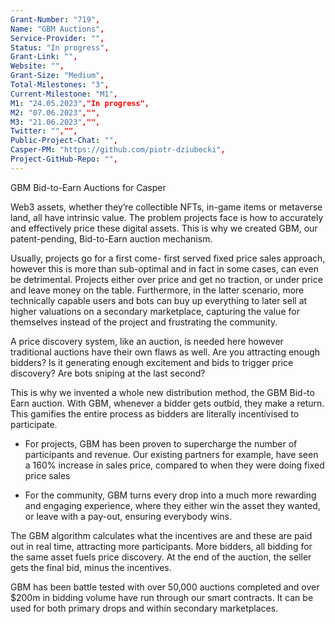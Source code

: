 ```yaml
---
Grant-Number: "719",
Name: "GBM Auctions",
Service-Provider: "",
Status: "In progress",
Grant-Link: "",
Website: "",
Grant-Size: "Medium",
Total-Milestones: "3",
Current-Milestone: "M1",
M1: "24.05.2023","In progress",
M2: "07.06.2023","",
M3: "21.06.2023","",
Twitter: "","",
Public-Project-Chat: "",
Casper-PM: "https://github.com/piotr-dziubecki",
Project-GitHub-Repo: "",
---
```

<!--lang:en--> 
GBM Bid-to-Earn Auctions for Casper 

Web3 assets, whether they’re collectible NFTs, in-game items or metaverse land, all have intrinsic value. The problem projects face is how to accurately and effectively price these digital assets. This is why we created GBM, our patent-pending, Bid-to-Earn auction mechanism.

Usually, projects go for a first come- first served fixed price sales approach, however this is more than sub-optimal and in fact in some cases, can even be detrimental. Projects either over price and get no traction, or under price and leave money on the table. Furthermore, in the latter scenario, more technically capable users and bots can buy up everything to later sell at higher valuations on a secondary marketplace, capturing the value for themselves instead of the project and frustrating the community.

A price discovery system, like an auction, is needed here however traditional auctions have their own flaws as well. Are you attracting enough bidders? Is it generating enough excitement and bids to trigger price discovery? Are bots sniping at the last second?

This is why we invented a whole new distribution method, the GBM Bid-to Earn auction. With GBM, whenever a bidder gets outbid, they make a return. This gamifies the entire process as bidders are literally incentivised to participate.

- For projects, GBM has been proven to supercharge the number of participants and revenue. Our existing partners for example, have seen a 160% increase in sales price, compared to when they were doing fixed price sales

- For the community, GBM turns every drop into a much more rewarding and engaging experience, where they either win the asset they wanted, or leave with a pay-out, ensuring everybody wins.

The GBM algorithm calculates what the incentives are and these are paid out in real time, attracting more participants. More bidders, all bidding for the same asset fuels price discovery. At the end of the auction, the seller gets the final bid, minus the incentives.  

GBM has been battle tested with over 50,000 auctions completed and over $200m in bidding volume have run through our smart contracts. It can be used for both primary drops and within secondary marketplaces.
<!--lang:es--] 
Subastas de oferta para ganar de GBM para Casper

Los activos de Web3, ya sean NFT coleccionables, elementos del juego o terrenos del metaverso, todos tienen un valor intrínseco. El problema que enfrentan los proyectos es cómo fijar el precio de estos activos digitales de manera precisa y efectiva. Es por eso que creamos GBM, nuestro mecanismo de subasta Bid-to-Earn pendiente de patente.

Por lo general, los proyectos optan por un enfoque de ventas de precio fijo por orden de llegada, sin embargo, esto es más que subóptimo y, de hecho, en algunos casos, incluso puede ser perjudicial. Los proyectos están sobre el precio y no obtienen tracción, o bajo el precio y dejan dinero sobre la mesa. Además, en el último escenario, los usuarios y bots con mayor capacidad técnica pueden comprar todo para luego venderlo a valoraciones más altas en un mercado secundario, capturando el valor para ellos en lugar del proyecto y frustrando a la comunidad.

Aquí se necesita un sistema de descubrimiento de precios, como una subasta, sin embargo, las subastas tradicionales también tienen sus propias fallas. ¿Estás atrayendo suficientes postores? ¿Está generando suficiente entusiasmo y ofertas para desencadenar el descubrimiento de precios? ¿Los bots están disparando en el último segundo?

Es por eso que inventamos un método de distribución completamente nuevo, la subasta GBM Bid-to Earn. Con GBM, cada vez que se supera la oferta de un postor, se obtiene una devolución. Esto gamifica todo el proceso ya que los postores están literalmente incentivados a participar.
- Para los proyectos, se ha demostrado que GBM mejora la cantidad de participantes y los ingresos. Nuestros socios existentes, por ejemplo, han visto un aumento del 160 % en el precio de venta, en comparación con cuando hacían ventas de precio fijo. 
- Para la comunidad, GBM convierte cada gota en una experiencia mucho más gratificante y atractiva, en la que ganan el activo que deseado, o salir con un pago, asegurándose de que todos ganen.

El algoritmo de GBM calcula cuáles son los incentivos y estos se pagan en tiempo real, atrayendo a más participantes. Más postores, todos pujando por el mismo activo, impulsan el descubrimiento de precios. Al final de la subasta, el vendedor obtiene la oferta final, menos los incentivos.

GBM ha sido probado en batalla con más de 50,000 subastas completadas y más de $ 200 millones en volumen de ofertas se han ejecutado a través de nuestros contratos inteligentes. Se puede usar tanto para caídas primarias como dentro de mercados secundarios.
<!--lang:de--] 
GBM Bid-to-Earn-Auktionen für Casper

Web3-Assets, egal ob es sich um sammelbare NFTs, In-Game-Gegenstände oder Metaverse-Land handelt, haben alle einen inneren Wert. Das Problem, mit dem Projekte konfrontiert sind, besteht darin, diese digitalen Assets genau und effektiv zu bewerten. Aus diesem Grund haben wir GBM entwickelt, unseren zum Patent angemeldeten Bid-to-Earn-Auktionsmechanismus.

Üblicherweise verfolgen Projekte den Grundsatz „Wer zuerst kommt, mahlt zuerst“, allerdings ist dies mehr als nicht optimal und kann in manchen Fällen sogar schädlich sein. Projekte sind entweder überteuert und bekommen keinen Anklang, oder unterteuert und lassen Geld auf dem Tisch. Darüber hinaus können im letzteren Szenario technisch fähigere Benutzer und Bots alles aufkaufen, um es später zu höheren Preisen auf einem sekundären Marktplatz zu verkaufen, wodurch sie den Wert für sich selbst statt für das Projekt erzielen und die Community frustrieren.

Hier ist ein Preisermittlungssystem wie bei einer Auktion erforderlich, jedoch haben traditionelle Auktionen auch ihre eigenen Mängel. Ziehen Sie genügend Bieter an? Erzeugt es genug Aufregung und Gebote, um eine Preisfindung auszulösen? Schnüffeln Bots in letzter Sekunde?

Aus diesem Grund haben wir eine völlig neue Vertriebsmethode erfunden, die GBM Bid-to-Earn-Auktion. Bei GBM erhält ein Bieter immer dann eine Rendite, wenn er überboten wird. Dadurch wird der gesamte Prozess spielerisch gestaltet, da Bieter im wahrsten Sinne des Wortes einen Anreiz zur Teilnahme erhalten.
- Bei Projekten steigert GBM nachweislich die Teilnehmerzahl und den Umsatz. 
- Bei unseren bestehenden Partnern ist der Verkaufspreis beispielsweise um 160 % gestiegen, verglichen mit der Zeit, als sie Festpreisverkäufe tätigten. Für die Community macht GBM jeden Tropfen zu einem viel lohnenderen und ansprechenderen Erlebnis, bei dem sie entweder den Vermögenswert gewinnen, den sie kaufen wollen, oder mit einer 
Auszahlung nach Hause gehen, um sicherzustellen, dass jeder gewinnt.

Der GBM-Algorithmus berechnet die Anreize und diese werden in Echtzeit ausgezahlt, wodurch mehr Teilnehmer angezogen werden. Mehr Bieter, die alle für denselben Vermögenswert bieten, fördern die Preisfindung. Am Ende der Auktion erhält der Verkäufer das endgültige Gebot abzüglich der Anreize.

GBM hat sich mit über 50.000 abgeschlossenen Auktionen bewährt und ein Gebotsvolumen von über 200 Millionen US-Dollar wurde über unsere Smart Contracts abgewickelt. Es kann sowohl für primäre Drops als auch auf sekundären Marktplätzen verwendet werden.
<!--lang:fr--] 
Enchères GBM Bid-to-Earn pour Casper

Les actifs Web3, qu'il s'agisse de NFT à collectionner, d'objets de jeu ou de terres métavers, ont tous une valeur intrinsèque. Le problème auquel sont confrontés les projets est de déterminer avec précision et efficacité le prix de ces actifs numériques. C'est pourquoi nous avons créé GBM, notre mécanisme d'enchères Bid-to-Earn en instance de brevet.

Habituellement, les projets optent pour une approche de vente à prix fixe premier arrivé, premier servi, mais cela est plus que sous-optimal et, en fait, dans certains cas, peut même être préjudiciable. Les projets sont soit au-dessus du prix et n'obtiennent aucune traction, soit au-dessous du prix et laissent de l'argent sur la table. De plus, dans ce dernier scénario, les utilisateurs et les bots les plus techniquement capables peuvent tout acheter pour revendre plus tard à des valorisations plus élevées sur un marché secondaire, capturant la valeur pour eux-mêmes au lieu du projet et frustrant la communauté.

Un système de découverte des prix, comme une enchère, est nécessaire ici, mais les enchères traditionnelles ont aussi leurs propres défauts. Attirez-vous suffisamment d'enchérisseurs ? Génère-t-il suffisamment d'engouement et d'enchères pour déclencher la découverte des prix ? Les bots tirent-ils à la dernière seconde ?

C'est pourquoi nous avons inventé une toute nouvelle méthode de distribution, l'enchère GBM Bid-to Earn. Avec GBM, chaque fois qu'un enchérisseur surenchérit, il effectue un retour. Cela gamifie l'ensemble du processus car les soumissionnaires sont littéralement incités à participer.
- Pour les projets, il a été prouvé que GBM augmente le nombre de participants et les revenus. Nos partenaires existants, par exemple, ont constaté une augmentation de 160 % du prix de vente par rapport à l'époque où ils effectuaient des ventes à prix fixe. 
- Pour la communauté, GBM transforme chaque goutte en une expérience beaucoup plus enrichissante et engageante, où ils gagnent l'actif qu'ils voulu, ou partir avec un paiement, en s'assurant que tout le monde gagne.

L'algorithme GBM calcule quelles sont les incitations et celles-ci sont versées en temps réel, attirant plus de participants. Plus d'enchérisseurs, tous enchérissant pour le même actif, alimentent la découverte des prix. À la fin de l'enchère, le vendeur obtient l'enchère finale, moins les incitations.

GBM a été testé au combat avec plus de 50 000 enchères réalisées et plus de 200 millions de dollars de volume d'enchères ont été exécutés via nos contrats intelligents. Il peut être utilisé à la fois pour les baisses primaires et sur les marchés secondaires.
<!--lang:pl--] 
Aukcje GBM typu Bid-to-Earn dla Casper

Zasoby Web3, niezależnie od tego, czy są to kolekcjonerskie NFT, przedmioty w grze, czy ziemie metaverse, wszystkie mają wewnętrzną wartość. Problemem, z jakim borykają się projekty, jest to, jak dokładnie i skutecznie wycenić te zasoby cyfrowe. Właśnie dlatego stworzyliśmy GBM, nasz zgłoszony do opatentowania mechanizm aukcyjny typu Bid-to-Earn.

Zazwyczaj projekty realizowane są na zasadzie „kto pierwszy, ten lepszy”, sprzedaż po stałej cenie, jednak jest to więcej niż nieoptymalne, aw rzeczywistości w niektórych przypadkach może być nawet szkodliwe. Projekty albo zawyżają cenę i nie zyskują na popularności, albo są poniżej ceny i pozostawiają pieniądze na stole. Co więcej, w tym drugim scenariuszu bardziej zdolni technicznie użytkownicy i boty mogą kupować wszystko, aby później sprzedawać po wyższych cenach na rynku wtórnym, przechwytując wartość dla siebie zamiast projektu i frustrując społeczność.

Potrzebny jest tutaj system odkrywania cen, podobnie jak aukcja, jednak tradycyjne aukcje mają również swoje wady. Czy przyciągasz wystarczającą liczbę oferentów? Czy generuje wystarczająco dużo emocji i ofert, aby uruchomić odkrywanie cen? Czy boty strzelają w ostatniej chwili?

Dlatego wymyśliliśmy zupełnie nową metodę dystrybucji, aukcję GBM Bid-to Earn. Dzięki GBM, ilekroć licytant zostanie przelicytowany, dokonuje zwrotu. To gamifikuje cały proces, ponieważ oferenci są dosłownie zachęcani do udziału.
- Udowodniono, że w przypadku projektów GBM zwiększa liczbę uczestników i przychody. Na przykład nasi obecni partnerzy odnotowali wzrost ceny sprzedaży o 160% w porównaniu z ceną stałą. 
- Dla społeczności GBM zamienia każdą kroplę w znacznie bardziej satysfakcjonujące i wciągające doświadczenie, w którym albo wygrywają aktywa, które poszukiwany, lub odejść z wypłatą, zapewniając wszystkim wygraną.

Algorytm GBM oblicza, jakie są zachęty i są one wypłacane w czasie rzeczywistym, przyciągając więcej uczestników. Więcej licytujących, wszyscy licytujący ten sam zasób napędza odkrywanie cen. Na koniec aukcji sprzedający otrzymuje ostateczną ofertę pomniejszoną o zachęty.

GBM został przetestowany w walce z ponad 50 000 zakończonymi aukcjami i ponad 200 mln USD wartości licytacji w ramach naszych inteligentnych kontraktów. Może być używany zarówno do pierwotnych zrzutów, jak i na rynkach wtórnych.
<!--lang:uk--] 
Аукціони GBM Bid-to-Earn для Casper

Активи Web3, незалежно від того, чи це колекційні NFT, предмети в грі чи землі метавсесвіту, усі мають внутрішню цінність. Проблема, з якою стикаються проекти, полягає в тому, як точно й ефективно оцінити ці цифрові активи. Ось чому ми створили GBM, наш запатентований механізм аукціону Bid-to-Earn.

Зазвичай проекти використовують підхід продажу за фіксованою ціною за принципом «перший прийшов, перший обслужений», однак це більш ніж оптимально, а в деяких випадках може бути навіть шкідливим. Проекти або завищені, і вони не отримують популярності, або занижені, і гроші залишаються на столі. Крім того, в останньому сценарії більш технічно здібні користувачі та боти можуть скупити все, щоб пізніше продати за вищими цінами на вторинному ринку, захоплюючи вартість для себе, а не для проекту, і розчаровуючи спільноту.

Тут потрібна система визначення ціни, як аукціон, однак традиційні аукціони також мають свої недоліки. Чи залучаєте ви достатньо учасників? Чи викликає він достатній ажіотаж і ставки, щоб ініціювати відкриття ціни? Боти стріляють в останню секунду?

Ось чому ми винайшли абсолютно новий метод розповсюдження, аукціон GBM Bid-to Earn. З GBM щоразу, коли учасник ставок перевищує ставку, вони повертають. Це гейміфікує весь процес, оскільки учасники торгів буквально стимулюються до участі.
- Для проектів було доведено, що GBM збільшує кількість учасників і дохід. Наші існуючі партнери, наприклад, відзначили збільшення продажної ціни на 160% порівняно з тим, коли вони продавали за фіксованою ціною. 
- Для спільноти GBM перетворює кожне падіння на набагато більш корисний і привабливий досвід, де вони або виграють актив, який захотів, або залишити з виплатою, гарантуючи, що всі виграють.

Алгоритм GBM обчислює заохочення, які виплачуються в режимі реального часу, залучаючи більше учасників. Більше учасників торгів, які роблять ставки на той самий актив, сприяють визначенню ціни. Наприкінці аукціону продавець отримує остаточну ставку за вирахуванням заохочень.

GBM пройшов бойові випробування: було проведено понад 50 000 аукціонів, а обсяг ставок понад 200 мільйонів доларів США пройшов через наші розумні контракти. Його можна використовувати як для первинного вилучення, так і для вторинних ринків.
[!--lang:*-->  
